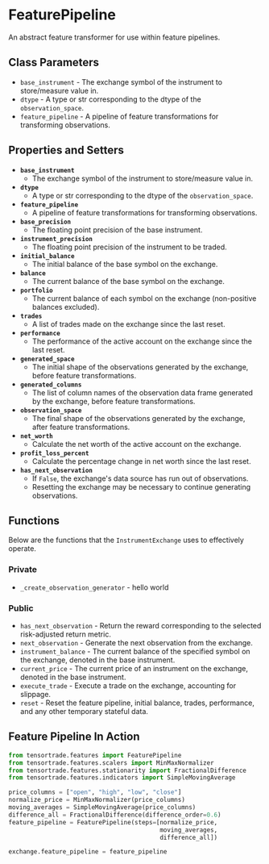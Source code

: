 # FeaturePipeline

An abstract feature transformer for use within feature pipelines.

## Class Parameters
* `base_instrument` - The exchange symbol of the instrument to store/measure value in.
* `dtype` - A type or str corresponding to the dtype of the `observation_space`.
* `feature_pipeline` - A pipeline of feature transformations for transforming observations.

## Properties and Setters

* **`base_instrument`**
  * The exchange symbol of the instrument to store/measure value in.
* **`dtype`**
  * A type or str corresponding to the dtype of the `observation_space`.
* **`feature_pipeline`**
  * A pipeline of feature transformations for transforming observations.
* **`base_precision`**
  * The floating point precision of the base instrument.
* **`instrument_precision`**
  * The floating point precision of the instrument to be traded.
* **`initial_balance`**
  * The initial balance of the base symbol on the exchange.
* **`balance`**
  * The current balance of the base symbol on the exchange.
* **`portfolio`**
  * The current balance of each symbol on the exchange (non-positive balances excluded).
* **`trades`**
  * A list of trades made on the exchange since the last reset.
* **`performance`**
  * The performance of the active account on the exchange since the last reset.
* **`generated_space`**
  * The initial shape of the observations generated by the exchange, before feature transformations.
* **`generated_columns`**
  * The list of column names of the observation data frame generated by the exchange, before feature transformations.
* **`observation_space`**
  * The final shape of the observations generated by the exchange, after feature transformations.
* **`net_worth`**
  * Calculate the net worth of the active account on the exchange.
* **`profit_loss_percent`**
  * Calculate the percentage change in net worth since the last reset.
* **`has_next_observation`**
  * If `False`, the exchange's data source has run out of observations.
  * Resetting the exchange may be necessary to continue generating observations.



## Functions

Below are the functions that the `InstrumentExchange` uses to effectively operate. 

### Private
* `_create_observation_generator` - hello world

### Public

* `has_next_observation` - Return the reward corresponding to the selected risk-adjusted return metric.
* `next_observation` - Generate the next observation from the exchange.
* `instrument_balance` - The current balance of the specified symbol on the exchange, denoted in the base instrument.
* `current_price` - The current price of an instrument on the exchange, denoted in the base instrument.
* `execute_trade` - Execute a trade on the exchange, accounting for slippage.
* `reset` - Reset the feature pipeline, initial balance, trades, performance, and any other temporary stateful data.

## Feature Pipeline In Action

```py
from tensortrade.features import FeaturePipeline
from tensortrade.features.scalers import MinMaxNormalizer
from tensortrade.features.stationarity import FractionalDifference
from tensortrade.features.indicators import SimpleMovingAverage

price_columns = ["open", "high", "low", "close"]
normalize_price = MinMaxNormalizer(price_columns)
moving_averages = SimpleMovingAverage(price_columns)
difference_all = FractionalDifference(difference_order=0.6)
feature_pipeline = FeaturePipeline(steps=[normalize_price,
                                          moving_averages,
                                          difference_all])

exchange.feature_pipeline = feature_pipeline
```